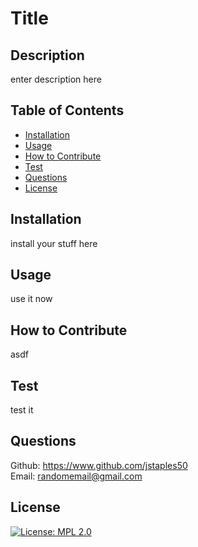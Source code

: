 # Title 

## Description
enter description here

## Table of Contents

- [Installation](#installation)
- [Usage](#usage)
- [How to Contribute](#how-to-contribute)
- [Test](#test)
- [Questions](#questions)
- [License](#license)

## Installation
install your stuff here

## Usage
use it now

## How to Contribute
asdf

## Test
test it

## Questions
Github: https://www.github.com/jstaples50<br>
Email: randomemail@gmail.com

## License

[![License: MPL 2.0](https://img.shields.io/badge/License-MPL_2.0-brightgreen.svg)](https://opensource.org/licenses/MPL-2.0)
